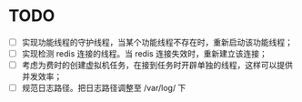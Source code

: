 # TODO

- [ ] 实现功能线程的守护线程，当某个功能线程不存在时，重新启动该功能线程；
- [ ] 实现检测 redis 连接的线程。当 redis 连接失效时，重新建立该连接；
- [ ] 考虑为费时的创建虚拟机任务，在接到任务时开辟单独的线程，这样可以提供并发效率；
- [ ] 规范日志路径。把日志路径调整至 /var/log/ 下
